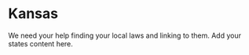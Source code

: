 # Kansas

We need your help finding your local laws and linking to them. Add your states content here.